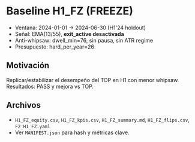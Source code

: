 # Baseline H1_FZ (FREEZE)

- Ventana: 2024-01-01 → 2024-06-30 (H1'24 holdout)
- Señal: EMA(13/55), **exit_active desactivada**
- Anti-whipsaw: dwell_min=76, sin pausa, sin ATR regime
- Presupuesto: hard_per_year=26

## Motivación
Replicar/estabilizar el desempeño del TOP en H1 con menor whipsaw. Resultados: PASS y mejora vs TOP.

## Archivos
- `H1_FZ_equity.csv`, `H1_FZ_kpis.csv`, `H1_FZ_summary.md`, `H1_FZ_flips.csv`, `F2_H1_FZ.yaml`
- Ver `MANIFEST.json` para hash y métricas clave.
